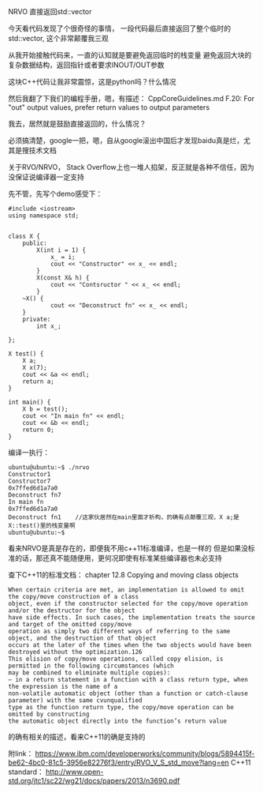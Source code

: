 NRVO 直接返回std::vector<typename T>

今天看代码发现了个很奇怪的事情，
一段代码最后直接返回了整个临时的std::vector<typename T>,
这个非常颠覆我三观

从我开始接触代码来，一直的认知就是要避免返回临时的栈变量
避免返回大块的复杂数据结构，返回指针或者要求INOUT/OUT参数

这块C++代码让我非常震惊，这是python吗？什么情况

然后我翻了下我们的编程手册，嗯，有描述：
CppCoreGuidelines.md
F.20: For "out" output values, prefer return values to output parameters

我去，居然就是鼓励直接返回的，什么情况？

必须搞清楚，google一把，嗯，自从google滚出中国后才发现baidu真是烂，尤其是搜技术文档

关于RVO/NRVO， Stack Overflow上也一堆人掐架，反正就是各种不信任，因为没保证说编译器一定支持

先不管，先写个demo感受下：
```
#include <iostream>
using namespace std;


class X {
    public:
        X(int i = 1) {
            x_ = i;
            cout << "Constructor" << x_ << endl;
        }
        X(const X& h) {
            cout << "Contsructor " << x_ << endl;
        }
    ~X() {
            cout << "Deconstruct fn" << x_ << endl;
    }
    private:
        int x_;

};

X test() {
    X a;
    X x(7);
    cout << &a << endl;
    return a;
}

int main() {
    X b = test();
    cout << "In main fn" << endl;
    cout << &b << endl;
    return 0;
}
```

编译一执行：
```
ubuntu@ubuntu:~$ ./nrvo
Constructor1
Constructor7
0x7ffed6d1a7a0
Deconstruct fn7
In main fn
0x7ffed6d1a7a0
Deconstruct fn1    //这家伙居然在main里面才析构，的确有点颠覆三观，X a;是X::test()里的栈变量啊
ubuntu@ubuntu:~$ 
```

看来NRVO是真是存在的，即便我不用c++11标准编译，也是一样的
但是如果没标准的话，那还真不能随便用，更何况即使有标准某些编译器也未必支持

查下C++11的标准文档：
chapter 12.8
    Copying and moving class objects
```
When certain criteria are met, an implementation is allowed to omit the copy/move construction of a class
object, even if the constructor selected for the copy/move operation and/or the destructor for the object
have side effects. In such cases, the implementation treats the source and target of the omitted copy/move
operation as simply two different ways of referring to the same object, and the destruction of that object
occurs at the later of the times when the two objects would have been destroyed without the optimization.126
This elision of copy/move operations, called copy elision, is permitted in the following circumstances (which
may be combined to eliminate multiple copies):
— in a return statement in a function with a class return type, when the expression is the name of a
non-volatile automatic object (other than a function or catch-clause parameter) with the same cvunqualified
type as the function return type, the copy/move operation can be omitted by constructing
the automatic object directly into the function’s return value
```
的确有相关的描述，看来C++11的确是支持的

附link：
https://www.ibm.com/developerworks/community/blogs/5894415f-be62-4bc0-81c5-3956e82276f3/entry/RVO_V_S_std_move?lang=en
C++11 standard：
http://www.open-std.org/jtc1/sc22/wg21/docs/papers/2013/n3690.pdf
    
    